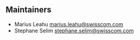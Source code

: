 ## Maintainers

* Marius Leahu <marius.leahu@swisscom.com> 
* Stephane Selim <stephane.selim@swisscom.com> 